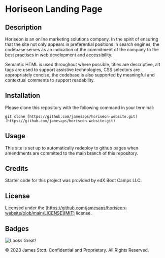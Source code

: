 # Horiseon Landing Page

## Description

Horiseon is an online marketing solutions company. In the spirit of ensuring that the site not only appears in preferential positions in search engines, the codebase serves as an indication of the commitment of the company to the best practises in web development and accessibility.

Semantic HTML is used throughout where possible, titles are descriptive, alt tags are used to support assistive technologies, CSS selectors are appropriately concise, the codebase is also supported by meaningful and contextual comments to support readability. 

## Installation

Please clone this repository with the following command in your terminal:

```
git clone [https://github.com/jamesaps/horiseon-website.git](https://github.com/jamesaps/horiseon-website.git)
```

## Usage

This site is set up to automatically redeploy to github pages when amendments are committed to the main branch of this repository.

## Credits

Starter code for this project was provided by edX Boot Camps LLC.

## License

Licensed under the [https://github.com/jamesaps/horiseon-website/blob/main/LICENSE](MIT) license.

## Badges

![Looks Great!](https://img.shields.io/badge/looks-great-yellow)

© 2023 James Stott. Confidential and Proprietary. All Rights Reserved.